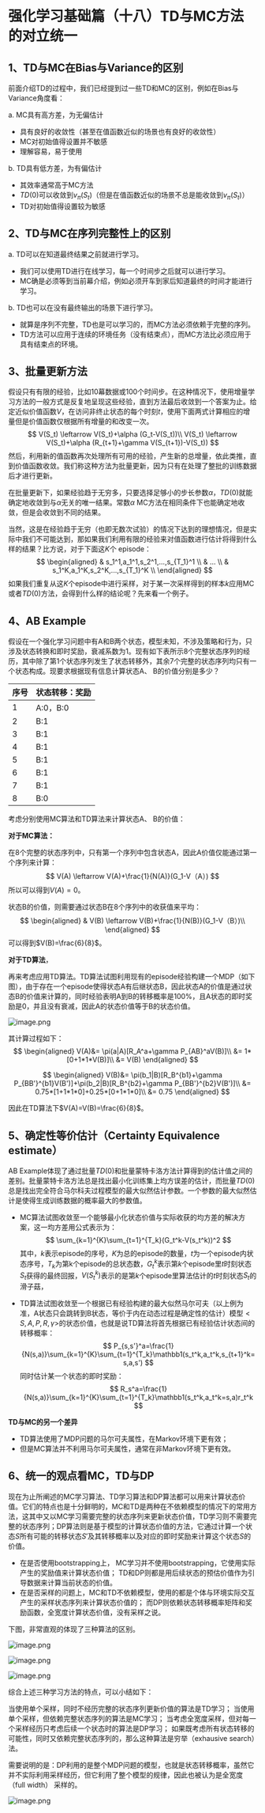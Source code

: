 # 强化学习基础篇（十八）TD与MC方法的对立统一

## 1、TD与MC在Bias与Variance的区别

前面介绍TD的过程中，我们已经提到过一些TD和MC的区别，例如在Bias与Variance角度看：

a. MC具有高方差，为无偏估计

- 具有良好的收敛性（甚至在值函数近似的场景也有良好的收敛性）
- MC对初始值得设置并不敏感
- 理解容易，易于使用

b. TD具有低方差，为有偏估计

* 其效率通常高于MC方法
* $TD(0)$可以收敛到$v_{\pi}(S_t)$（但是在值函数近似的场景不总是能收敛到$v_{\pi}(S_t)$）
* TD对初始值得设置较为敏感

## 2、TD与MC在序列完整性上的区别

a. TD可以在知道最终结果之前就进行学习。

* 我们可以使用TD进行在线学习，每一个时间步之后就可以进行学习。
* MC确是必须等到当前幕介绍，例如必须开车到家后知道最终的时间才能进行学习。

b. TD也可以在没有最终输出的场景下进行学习。

* 就算是序列不完整，TD也是可以学习的，而MC方法必须依赖于完整的序列。
* TD方法可以应用于连续的环境任务（没有结束点），而MC方法比必须应用于具有结束点的环境。

## 3、批量更新方法

假设只有有限的经验，比如10幕数据或100个时间步。在这种情况下，使用增量学习方法的一般方式是反复地呈现这些经验，直到方法最后收敛到一个答案为止。给定近似价值函数$V$，在访问非终止状态的每个时刻$t$，使用下面两式计算相应的增量但是价值函数仅根据所有增量的和改变一次。
$$
V(S_t) \leftarrow V(S_t)+\alpha (G_t-V(S_t))\\
V(S_t) \leftarrow V(S_t)+\alpha (R_{t+1}+\gamma V(S_{t+1})-V(S_t))
$$
然后，利用新的值函数再次处理所有可用的经验，产生新的总增量，依此类推，直到价值函数收敛。我们称这种方法为批量更新，因为只有在处理了整批的训练数据后才进行更新。

在批量更新下，如果经验趋于无穷多，只要选择足够小的步长参数$\alpha$，$TD(0)$就能确定地收敛到与$\alpha$无关的唯一结果。常数$\alpha$ MC方法在相同条件下也能确定地收敛，但是会收敛到不同的结果。

当然，这是在经验趋于无穷（也即无数次试验）的情况下达到的理想情况，但是实际中我们不可能达到，那如果我们利用有限的经验来对值函数进行估计将得到什么样的结果？比方说，对于下面这$K$个 episode：
$$
\begin{aligned}
& s_1^1,a_1^1,s_2^1,...,s_{T_1}^1 \\
& ... \\
& s_1^K,a_1^K,s_2^K,...,s_{T_1}^K \\
\end{aligned}
$$
如果我们重复从这$K$个episode中进行采样，对于某一次采样得到的样本$k$应用MC或者$TD(0)$方法，会得到什么样的结论呢？先来看一个例子。

## 4、AB Example

假设在一个强化学习问题中有A和B两个状态，模型未知，不涉及策略和行为，只涉及状态转换和即时奖励，衰减系数为1。现有如下表所示8个完整状态序列的经历，其中除了第1个状态序列发生了状态转移外，其余7个完整的状态序列均只有一个状态构成。现要求根据现有信息计算状态A、 B的价值分别是多少？

| 序号 | 状态转移：奖励 |
| ---- | -------------- |
| 1    | A:0，B:0       |
| 2    | B:1            |
| 3    | B:1            |
| 4    | B:1            |
| 5    | B:1            |
| 6    | B:1            |
| 7    | B:1            |
| 8    | B:0            |

考虑分别使用MC算法和TD算法来计算状态A、 B的价值：

**对于MC算法：**

在8个完整的状态序列中，只有第一个序列中包含状态A，因此A价值仅能通过第一个序列来计算：
$$
V(A) \leftarrow V(A)+\frac{1}{N(A)}(G_1-V（A）)
$$
所以可以得到$V(A)=0$。

状态B的价值，则需要通过状态B在8个序列中的收获值来平均：
$$
\begin{aligned}
& V(B) \leftarrow V(B)+\frac{1}{N(B)}(G_1-V（B）)\\
\end{aligned}
$$
可以得到$V(B)=\frac{6}{8}$。

**对于TD算法**，

再来考虑应用TD算法。TD算法试图利用现有的episode经验构建一个MDP（如下图），由于存在一个episode使得状态A有后继状态B，因此状态A的价值是通过状态B的价值来计算的，同时经验表明A到B的转移概率是100%，且A状态的即时奖励是0，并且没有衰减，因此A的状态价值等于B的状态价值。

![image.png](https://upload-images.jianshu.io/upload_images/15463866-0e7272398ddcf547.png?imageMogr2/auto-orient/strip%7CimageView2/2/w/1240)

其计算过程如下：
$$
\begin{aligned}
V(A)&= \pi(a|A)[R_A^a+\gamma P_{AB}^aV(B)]\\
&= 1*[0+1*1*V(B)]\\
&= V(B) 
\end{aligned}
$$

$$
\begin{aligned}
V(B)&= \pi(b_1|B)[R_B^{b1}+\gamma P_{BB'}^{b1}V(B')]+\pi(b_2|B)[R_B^{b2}+\gamma P_{BB'}^{b2}V(B')]\\
&= 0.75*[1+1*1*0]+0.25*[0+1*1*0]\\
&= 0.75
\end{aligned}
$$

因此在TD算法下$V(A)=V(B)=\frac{6}{8}$。

## 5、确定性等价估计（Certainty Equivalence estimate）

AB Example体现了通过批量$TD(0)$和批量蒙特卡洛方法计算得到的估计值之间的差别。批量蒙特卡洛方法总是找出最小化训练集上均方误差的估计，而批量$TD(0)$总是找出完全符合马尔科夫过程模型的最大似然估计参数。一个参数的最大似然估计是使得生成训练数据的概率最大的参数值。

* MC算法试图收敛至一个能够最小化状态价值与实际收获的均方差的解决方案，这一均方差用公式表示为：
  $$
  \sum_{k=1}^{K}\sum_{t=1}^{T_k}(G_t^k-V(s_t^k))^2
  $$
  其中，$k$表示episode的序号，$K$为总的episode的数量，$t$为一个episode内状态序号，$T_k$为第k个episode的总状态数，$G_t^k$表示第$k$个episode里$t$时刻状态$S_t$获得的最终回报，$V(S_t^k)$表示的是第$k$个episode里算法估计的$t$时刻状态$S_t$的滑子菇，

* TD算法试图收敛至一个根据已有经验构建的最大似然马尔可夫（以上例为准，A状态只会跳转到B状态，等价于内在动态过程是确定性的估计）模型$<S,A,P,R,\gamma>$的状态价值，也就是说TD算法将首先根据已有经验估计状态间的转移概率：
  $$
  P_{s,s'}^a=\frac{1}{N(s,a)}\sum_{k=1}^{K}\sum_{t=1}^{T_k}\mathbb1(s_t^k,a_t^k,s_{t+1}^k=s,a,s')
  $$
  同时估计某一个状态的即时奖励：
  $$
  R_s^a=\frac{1}{N(s,a)}\sum_{k=1}^{K}\sum_{t=1}^{T_k}\mathbb1(s_t^k,a_t^k=s,a)r_t^k
  $$
  

**TD与MC的另一个差异**

* TD算法使用了MDP问题的马尔可夫属性，在Markov环境下更有效；
* 但是MC算法并不利用马尔可夫属性，通常在非Markov环境下更有效。

## 6、统一的观点看MC，TD与DP

现在为止所阐述的MC学习算法、TD学习算法和DP算法都可以用来计算状态价值。它们的特点也是十分鲜明的，MC和TD是两种在不依赖模型的情况下的常用方法，这其中又以MC学习需要完整的状态序列来更新状态价值，TD学习则不需要完整的状态序列；DP算法则是基于模型的计算状态价值的方法，它通过计算一个状态$S$所有可能的转移状态$S'$及其转移概率以及对应的即时奖励来计算这个状态$S$的价值。

* 在是否使用bootstrapping上， MC学习并不使用bootstrapping，它使用实际产生的奖励值来计算状态价值； TD和DP则都是用后续状态的预估价值作为引导数据来计算当前状态的价值。
* 在是否采样的问题上，MC和TD不依赖模型，使用的都是个体与环境实际交互产生的采样状态序列来计算状态价值的； 而DP则依赖状态转移概率矩阵和奖励函数，全宽度计算状态价值，没有采样之说。

下图，非常直观的体现了三种算法的区别。

![image.png](https://upload-images.jianshu.io/upload_images/15463866-94f4b6c4dab18822.png?imageMogr2/auto-orient/strip%7CimageView2/2/w/1240)

![image.png](https://upload-images.jianshu.io/upload_images/15463866-b2e86cf28fb0ee19.png?imageMogr2/auto-orient/strip%7CimageView2/2/w/1240)

![image.png](https://upload-images.jianshu.io/upload_images/15463866-6f7ec5f4cf1ae5f7.png?imageMogr2/auto-orient/strip%7CimageView2/2/w/1240)

综合上述三种学习方法的特点，可以小结如下：

当使用单个采样，同时不经历完整的状态序列更新价值的算法是TD学习； 当使用单个采样，但依赖完整状态序列的算法是MC学习； 当考虑全宽度采样，但对每一个采样经历只考虑后续一个状态时的算法是DP学习； 如果既考虑所有状态转移的可能性，同时又依赖完整状态序列的，那么这种算法是穷举（exhausive search）法。

需要说明的是：DP利用的是整个MDP问题的模型，也就是状态转移概率，虽然它并不实际利用采样经历，但它利用了整个模型的规律，因此也被认为是全宽度（full width） 采样的。

![image.png](https://upload-images.jianshu.io/upload_images/15463866-19ea1e75fe580d33.png?imageMogr2/auto-orient/strip%7CimageView2/2/w/1240)